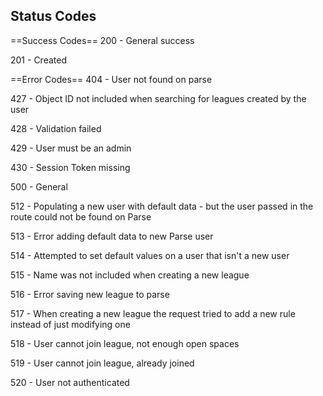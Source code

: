 Status Codes
------------

==Success Codes==
200 - General success

201 - Created

==Error Codes==
404 - User not found on parse

427 - Object ID not included when searching for leagues created by the user

428 - Validation failed

429 - User must be an admin

430 - Session Token missing

500 - General

512 - Populating a new user with default data - but the user passed in the route could not be found on Parse

513 - Error adding default data to new Parse user

514 - Attempted to set default values on a user that isn't a new user

515 - Name was not included when creating a new league

516 - Error saving new league to parse

517 - When creating a new league the request tried to add a new rule instead of just modifying one

518 - User cannot join league, not enough open spaces

519 - User cannot join league, already joined

520 - User not authenticated